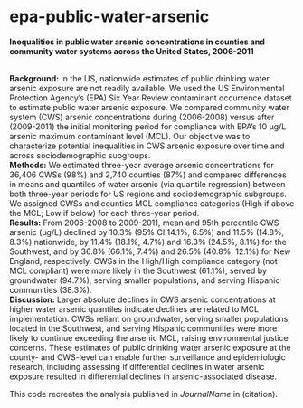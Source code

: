 # epa-public-water-arsenic
<b>Inequalities in public water arsenic concentrations in counties and community water systems  across the United States, 2006-2011</b>

<br>
<b>Background:</b> In the US, nationwide estimates of public drinking water arsenic exposure are not readily available. We used the US Environmental Protection Agency’s (EPA) Six Year Review contaminant occurrence dataset to estimate public water arsenic exposure. We compared community water system (CWS) arsenic concentrations during (2006-2008) versus after (2009-2011) the initial monitoring period for compliance with EPA’s 10 µg/L arsenic maximum contaminant level (MCL). Our objective was to characterize potential inequalities in CWS arsenic exposure over time and across sociodemographic subgroups.

<br>
<b>Methods:</b> We estimated three-year average arsenic concentrations for 36,406 CWSs (98%) and 2,740 counties (87%) and compared differences in means and quantiles of water arsenic (via quantile regression) between both three-year periods for US regions and sociodemographic subgroups. We assigned CWSs and counties MCL compliance categories (High if above the MCL; Low if below) for each three-year period. 

<br>
<b>Results:</b> From 2006-2008 to 2009-2011, mean and 95th percentile CWS arsenic (µg/L) declined by 10.3% (95% CI 14.1%, 6.5%) and 11.5% (14.8%, 8.3%) nationwide, by 11.4% (18.1%, 4.7%) and 16.3% (24.5%, 8.1%) for the Southwest, and by 36.8% (66.1%, 7.4%) and 26.5% (40.8%, 12.1%) for New England, respectively. CWSs in the High/High compliance category (not MCL compliant) were more likely in the Southwest (61.1%), served by groundwater (94.7%), serving smaller populations, and serving Hispanic communities (38.3%).

<br>
<b>Discussion:</b> Larger absolute declines in CWS arsenic concentrations at higher water arsenic quantiles indicate declines are related to MCL implementation. CWSs reliant on groundwater, serving smaller populations, located in the Southwest, and serving Hispanic communities were more likely to continue exceeding the arsenic MCL, raising environmental justice concerns. These estimates of public drinking water arsenic exposure at the county- and CWS-level can enable further surveillance and epidemiologic research, including assessing if differential declines in water arsenic exposure resulted in differential declines in arsenic-associated disease.
<br>

This code recreates the analysis published in <i>JournalName</i> in (citation).
